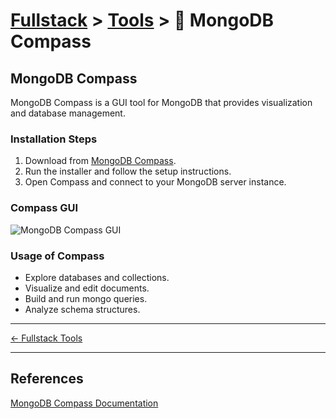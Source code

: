 # [Fullstack](../../) > [Tools](../) > 🧭 MongoDB Compass

## MongoDB Compass
MongoDB Compass is a GUI tool for MongoDB that provides visualization and database management.

### Installation Steps
1. Download from [MongoDB Compass](https://www.mongodb.com/try/download/compass).
2. Run the installer and follow the setup instructions.
3. Open Compass and connect to your MongoDB server instance.

### Compass GUI 
![MongoDB Compass GUI](https://www.mongodb.com/docs/compass/current/static/98f6c21b5a75592992a29300d4065b7f/9f7bd/select-database.webp)

### Usage of Compass

- Explore databases and collections.
- Visualize and edit documents.
- Build and run mongo queries.
- Analyze schema structures.

---

[← Fullstack Tools ](../)

---

## References
[MongoDB Compass Documentation](https://docs.mongodb.com/compass/current/)